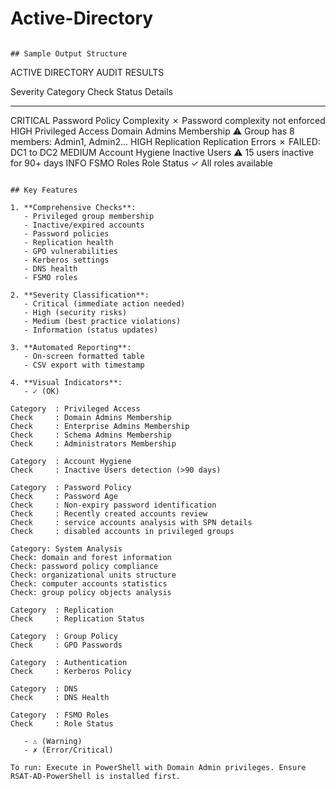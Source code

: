 # Active-Directory

```

## Sample Output Structure

```
ACTIVE DIRECTORY AUDIT RESULTS

Severity Category            Check                     Status Details
------- --------            -----                     ------ -------
CRITICAL Password Policy     Complexity                ✗      Password complexity not enforced
HIGH     Privileged Access  Domain Admins Membership  ⚠      Group has 8 members: Admin1, Admin2...
HIGH     Replication        Replication Errors        ✗      FAILED: DC1 to DC2
MEDIUM   Account Hygiene    Inactive Users           ⚠      15 users inactive for 90+ days
INFO     FSMO Roles         Role Status               ✓      All roles available
```

## Key Features

1. **Comprehensive Checks**:
   - Privileged group membership
   - Inactive/expired accounts
   - Password policies
   - Replication health
   - GPO vulnerabilities
   - Kerberos settings
   - DNS health
   - FSMO roles

2. **Severity Classification**:
   - Critical (immediate action needed)
   - High (security risks)
   - Medium (best practice violations)
   - Information (status updates)

3. **Automated Reporting**:
   - On-screen formatted table
   - CSV export with timestamp

4. **Visual Indicators**:
   - ✓ (OK)

Category  : Privileged Access
Check     : Domain Admins Membership
Check     : Enterprise Admins Membership
Check     : Schema Admins Membership
Check     : Administrators Membership

Category  : Account Hygiene
Check     : Inactive Users detection (>90 days)

Category  : Password Policy
Check     : Password Age
Check     : Non-expiry password identification
Check     : Recently created accounts review
Check     : service accounts analysis with SPN details
Check     : disabled accounts in privileged groups

Category: System Analysis
Check: domain and forest information
Check: password policy compliance
Check: organizational units structure
Check: computer accounts statistics
Check: group policy objects analysis

Category  : Replication
Check     : Replication Status

Category  : Group Policy
Check     : GPO Passwords

Category  : Authentication
Check     : Kerberos Policy

Category  : DNS
Check     : DNS Health

Category  : FSMO Roles
Check     : Role Status

   - ⚠ (Warning)
   - ✗ (Error/Critical)

To run: Execute in PowerShell with Domain Admin privileges. Ensure RSAT-AD-PowerShell is installed first.
